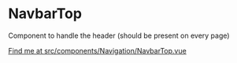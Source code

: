 # NavbarTop

Component to handle the header (should be present on every page)

[Find me at src/components/Navigation/NavbarTop.vue](https://github.com/FAIRsharing/fairsharing.github.io/tree/master/src/components/Navigation/NavbarTop.vue)